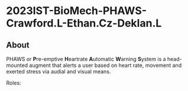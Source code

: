 # 2023IST-BioMech-PHAWS-Crawford.L-Ethan.Cz-Deklan.L

## About

PHAWS or **P**re-emptive **H**eartrate **A**utomatic **W**arning **S**ystem is a head-mounted augment that alerts a user based on heart rate, movement and exerted stress via audial and visual means. 

Roles:
